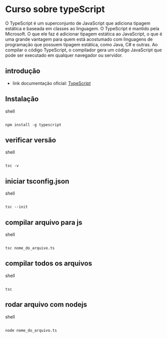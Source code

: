 # Curso sobre typeScript

O TypeScript é um superconjunto de JavaScript que adiciona tipagem estática e baseada em classes ao linguagem. O TypeScript é mantido pela Microsoft. O que ele faz é adicionar tipagem estática ao JavaScript, o que é uma grande vantagem para quem está acostumado com linguagens de programação que possuem tipagem estática, como Java, C# e outras. Ao compilar o código TypeScript, o compilador gera um código JavaScript que pode ser executado em qualquer navegador ou servidor.

## introdução
* link documentação oficial: [TypeScript](https://www.typescriptlang.org/)

## Instalação
shell
```shell

npm install -g typescript

```

## verificar versão
shell
```shell
 
tsc -v

```

## iniciar tsconfig.json
shell
```shell

tsc --init

```

## compilar arquivo para js
shell
```shell

tsc nome_do_arquivo.ts

```

## compilar todos os arquivos

shell
```shell

tsc

```

## rodar arquivo com nodejs
shell
```shell

node nome_do_arquivo.ts

```
